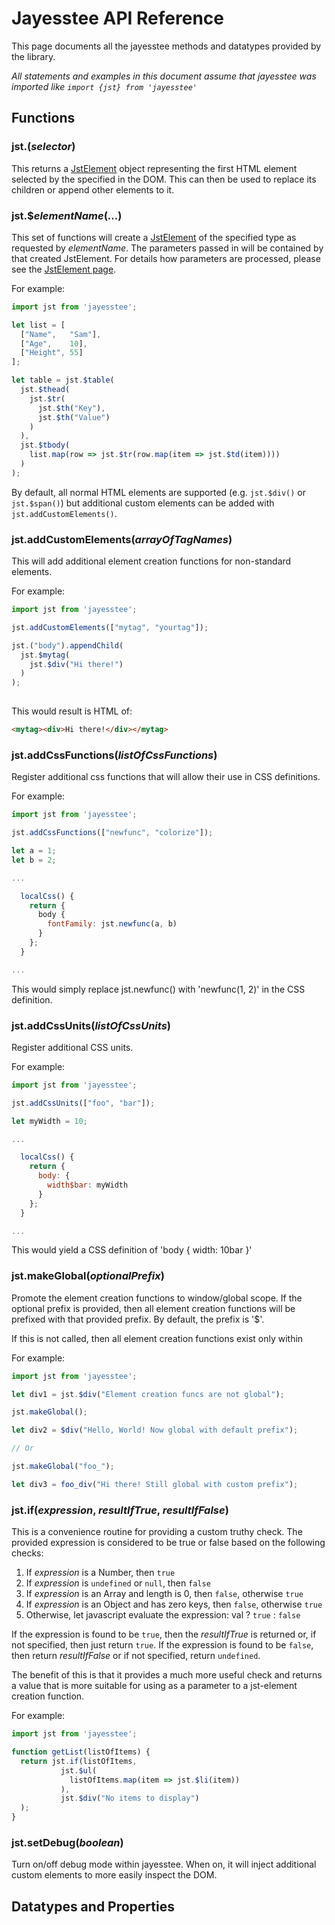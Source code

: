 # Jayesstee API Reference


This page documents all the jayesstee methods and datatypes provided by the 
library.

_All statements and examples in this document assume that jayesstee was 
imported like `import {jst} from 'jayesstee'`_


## Functions

### jst.(_selector_)

This returns a [JstElement](types/jst-element.md) object representing the first 
HTML element selected by the specified in the DOM. This can then be used to 
replace its children or append other elements to it.


### jst.$_elementName_(...)

This set of functions will create a [JstElement](types/jst-element.md) of the
specified type as requested by _elementName_. The parameters passed in will be
contained by that created JstElement. For details how parameters are processed,
please see the [JstElement page](types/jst-element.md).

For example:

```javascript
import jst from 'jayesstee';

let list = [
  ["Name",   "Sam"],
  ["Age",    10],
  ["Height", 55]
];

let table = jst.$table(
  jst.$thead(
    jst.$tr(
      jst.$th("Key"),
      jst.$th("Value")
    )
  ),
  jst.$tbody(
    list.map(row => jst.$tr(row.map(item => jst.$td(item))))
  )
);
```

By default, all normal HTML elements are supported (e.g. `jst.$div()` or `jst.$span()`)
but additional custom elements can be added with `jst.addCustomElements()`.



### jst.addCustomElements(_arrayOfTagNames_)

This will add additional element creation functions for non-standard elements.

For example:

```javascript
import jst from 'jayesstee';

jst.addCustomElements(["mytag", "yourtag"]);

jst.("body").appendChild(
  jst.$mytag(
    jst.$div("Hi there!")
  )
);
 
```
 
This would result is HTML of: 

```html
<mytag><div>Hi there!</div></mytag>
```



### jst.addCssFunctions(_listOfCssFunctions_)

Register additional css functions that will allow their use in CSS definitions.

For example:

```javascript
import jst from 'jayesstee';

jst.addCssFunctions(["newfunc", "colorize"]);

let a = 1;
let b = 2;

...

  localCss() {
    return {
      body {
        fontFamily: jst.newfunc(a, b) 
      }
    };
  }

...

```

This would simply replace jst.newfunc() with 'newfunc(1, 2)' in the CSS definition.



### jst.addCssUnits(_listOfCssUnits_)

Register additional CSS units.

For example:

```javascript
import jst from 'jayesstee';

jst.addCssUnits(["foo", "bar"]);

let myWidth = 10;

...

  localCss() {
    return {
      body: {
        width$bar: myWidth 
      }
    };
  }

...

```

This would yield a CSS definition of 'body { width: 10bar }'

### jst.makeGlobal(_optionalPrefix_)

Promote the element creation functions to window/global scope. If the optional prefix
is provided, then all element creation functions will be prefixed with that provided
prefix. By default, the prefix is '$'.

If this is not called, then all element creation functions exist only within 

For example:

```javascript
import jst from 'jayesstee';

let div1 = jst.$div("Element creation funcs are not global");

jst.makeGlobal();

let div2 = $div("Hello, World! Now global with default prefix");

// Or

jst.makeGlobal("foo_");

let div3 = foo_div("Hi there! Still global with custom prefix");

```

### jst.if(_expression_, _resultIfTrue_, _resultIfFalse_)

This is a convenience routine for providing a custom truthy check. The provided expression
is considered to be true or false based on the following checks:

  1. If _expression_ is a Number, then `true`
  2. If _expression_ is `undefined` or `null`, then `false`
  3. If _expression_ is an Array and length is 0, then `false`, otherwise `true`
  4. If _expression_ is an Object and has zero keys, then `false`, otherwise `true`
  5. Otherwise, let javascript evaluate the expression: val ? `true` : `false`

If the expression is found to be `true`, then the _resultIfTrue_ is returned or, if not specified,
then just return `true`. If the expression is found to be `false`, then return _resultIfFalse_ or if
not specified, return `undefined`.

The benefit of this is that it provides a much more useful check and returns a value that is
more suitable for using as a parameter to a jst-element creation function.

For example:

```javascript
import jst from 'jayesstee';

function getList(listOfItems) {
  return jst.if(listOfItems,
           jst.$ul(
             listOfItems.map(item => jst.$li(item))
           ),
           jst.$div("No items to display")
  );
}

```


### jst.setDebug(_boolean_)

Turn on/off debug mode within jayesstee. When on, it will inject additional custom elements
to more easily inspect the DOM.



## Datatypes and Properties



